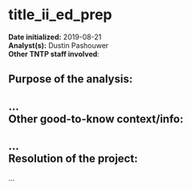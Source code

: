 title_ii_ed_prep
================
**Date initialized:** 2019-08-21  
**Analyst(s):** Dustin Pashouwer  
**Other TNTP staff involved**:  




Purpose of the analysis: 
----------------------------
...  
Other good-to-know context/info:  
----------------------------
...  
Resolution of the project:  
----------------------------
...  
